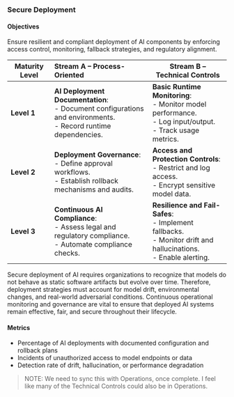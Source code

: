 ### Secure Deployment

#### Objectives

Ensure resilient and compliant deployment of AI components by enforcing access control, monitoring, fallback strategies, and regulatory alignment.

| **Maturity Level** | **Stream A – Process-Oriented**                                                                                   | **Stream B – Technical Controls**                                                                                     |
|--------------------|:------------------------------------------------------------------------------------------------------------------|-----------------------------------------------------------------------------------------------------------------------|
| **Level 1**        | **AI Deployment Documentation**:<br>- Document configurations and environments.<br>- Record runtime dependencies. | **Basic Runtime Monitoring**:<br>- Monitor model performance.<br>- Log input/output.<br>- Track usage metrics.        |
| **Level 2**        | **Deployment Governance**:<br>- Define approval workflows.<br>- Establish rollback mechanisms and audits.         | **Access and Protection Controls**:<br>- Restrict and log access.<br>- Encrypt sensitive model data.                  |
| **Level 3**        | **Continuous AI Compliance**:<br>- Assess legal and regulatory compliance.<br>- Automate compliance checks.       | **Resilience and Fail-Safes**:<br>- Implement fallbacks.<br>- Monitor drift and hallucinations.<br>- Enable alerting. |

Secure deployment of AI requires organizations to recognize that models do not behave as static software artifacts but evolve over time. Therefore, deployment strategies must account for model drift, environmental changes, and real-world adversarial conditions. Continuous operational monitoring and governance are vital to ensure that deployed AI systems remain effective, fair, and secure throughout their lifecycle.

#### Metrics
* Percentage of AI deployments with documented configuration and rollback plans
* Incidents of unauthorized access to model endpoints or data
* Detection rate of drift, hallucination, or performance degradation

> NOTE: We need to sync this with Operations, once complete. I feel like many of the Technical Controls could also be in Operations. 

